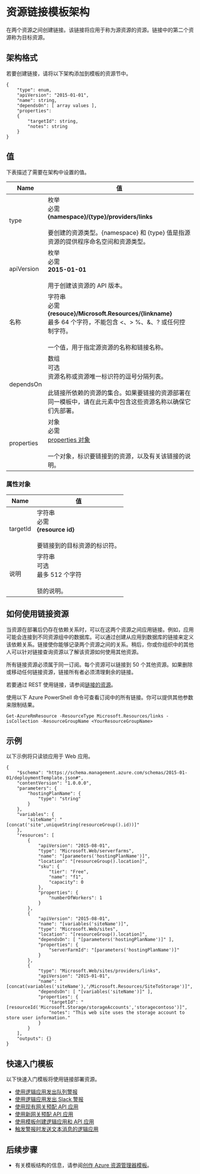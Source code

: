 <properties
    pageTitle="用于链接资源的 Resource Manager 模板 | Azure"
    description="介绍用于通过模板在相关资源之间部署链接的资源管理器架构。"
    services="azure-resource-manager"
    documentationcenter="na"
    author="tfitzmac"
    manager="timlt"
    editor="" />  

<tags
    ms.assetid="48a13b1a-3208-4f91-ba85-bda2a0e22605"
    ms.service="azure-resource-manager"
    ms.devlang="na"
    ms.topic="article"
    ms.tgt_pltfrm="na"
    ms.workload="na"
    ms.date="04/05/2016"
    wacn.date="12/26/2016"
    ms.author="tomfitz" />  


# 资源链接模板架构
在两个资源之间创建链接。该链接将应用于称为源资源的资源。链接中的第二个资源称为目标资源。

## 架构格式
若要创建链接，请将以下架构添加到模板的资源节中。

    {
        "type": enum,
        "apiVersion": "2015-01-01",
        "name": string,
        "dependsOn": [ array values ],
        "properties":
        {
            "targetId": string,
            "notes": string
        }
    }



## 值
下表描述了需要在架构中设置的值。

| Name | 值 |
| --- | --- |
| type |枚举<br />必需<br />**{namespace}/{type}/providers/links**<br /><br />要创建的资源类型。{namespace} 和 {type} 值是指源资源的提供程序命名空间和资源类型。 |
| apiVersion |枚举<br />必需<br />**2015-01-01**<br /><br />用于创建该资源的 API 版本。 |
| 名称 |字符串<br />必需<br />**{resouce}/Microsoft.Resources/{linkname}**<br /> 最多 64 个字符，不能包含 <、> %、&、? 或任何控制字符。<br /><br />一个值，用于指定源资源的名称和链接名称。 |
| dependsOn |数组<br />可选<br />资源名称或资源唯一标识符的逗号分隔列表。<br /><br />此链接所依赖的资源的集合。如果要链接的资源部署在同一模板中，请在此元素中包含这些资源名称以确保它们先部署。 |
| properties |对象<br />必需<br />[properties 对象](#properties)<br /><br />一个对象，标识要链接到的资源，以及有关该链接的说明。 |

### <a id="properties"></a> 属性对象
| Name | 值 |
| --- | --- |
| targetId |字符串<br />必需<br />**{resource id}**<br /><br />要链接到的目标资源的标识符。 |
| 说明 |字符串<br />可选<br />最多 512 个字符<br /><br />锁的说明。 |

## 如何使用链接资源
当资源在部署后仍存在依赖关系时，可以在这两个资源之间应用链接。例如，应用可能会连接到不同资源组中的数据库。可以通过创建从应用到数据库的链接来定义该依赖关系。链接使你能够记录两个资源之间的关系。稍后，你或你组织中的其他人可以针对链接查询资源以了解该资源如何使用其他资源。

所有链接资源必须属于同一订阅。每个资源可以链接到 50 个其他资源。如果删除或移动任何链接资源，链接所有者必须清理剩余的链接。

若要通过 REST 使用链接，请参阅[链接的资源](https://msdn.microsoft.com/zh-cn/library/azure/mt238499.aspx)。

使用以下 Azure PowerShell 命令可查看订阅中的所有链接。你可以提供其他参数来限制结果。

    Get-AzureRmResource -ResourceType Microsoft.Resources/links -isCollection -ResourceGroupName <YourResourceGroupName>

## 示例
以下示例将只读锁应用于 Web 应用。

    {
        "$schema": "https://schema.management.azure.com/schemas/2015-01-01/deploymentTemplate.json#",
        "contentVersion": "1.0.0.0",
        "parameters": {
            "hostingPlanName": {
                "type": "string"
            }
        },
        "variables": {
            "siteName": "[concat('site',uniqueString(resourceGroup().id))]"
        },
        "resources": [
            {
                "apiVersion": "2015-08-01",
                "type": "Microsoft.Web/serverfarms",
                "name": "[parameters('hostingPlanName')]",
                "location": "[resourceGroup().location]",
                "sku": {
                    "tier": "Free",
                    "name": "f1",
                    "capacity": 0
                },
                "properties": {
                    "numberOfWorkers": 1
                }
            },
            {
                "apiVersion": "2015-08-01",
                "name": "[variables('siteName')]",
                "type": "Microsoft.Web/sites",
                "location": "[resourceGroup().location]",
                "dependsOn": [ "[parameters('hostingPlanName')]" ],
                "properties": {
                    "serverFarmId": "[parameters('hostingPlanName')]"
                }
            },
            {
                "type": "Microsoft.Web/sites/providers/links",
                "apiVersion": "2015-01-01",
                "name": "[concat(variables('siteName'),'/Microsoft.Resources/SiteToStorage')]",
                "dependsOn": [ "[variables('siteName')]" ],
                "properties": {
                    "targetId": "[resourceId('Microsoft.Storage/storageAccounts','storagecontoso')]",
                    "notes": "This web site uses the storage account to store user information."
                }
            }
        ],
        "outputs": {}
    }

## 快速入门模板
以下快速入门模板将使用链接部署资源。

* [使用逻辑应用发出队列警报](https://github.com/Azure/azure-quickstart-templates/tree/master/201-alert-to-queue-with-logic-app)
* [使用逻辑应用发出 Slack 警报](https://github.com/Azure/azure-quickstart-templates/tree/master/201-alert-to-slack-with-logic-app)
* [使用现有网关预配 API 应用](https://github.com/Azure/azure-quickstart-templates/tree/master/201-api-app-gateway-existing)
* [使用新网关预配 API 应用](https://github.com/Azure/azure-quickstart-templates/tree/master/201-api-app-gateway-new)
* [使用模板创建逻辑应用和 API 应用](https://github.com/Azure/azure-quickstart-templates/tree/master/201-logic-app-api-app-create)
* [触发警报时发送文本消息的逻辑应用](https://github.com/Azure/azure-quickstart-templates/tree/master/201-alert-to-text-message-with-logic-app)

## 后续步骤
* 有关模板结构的信息，请参阅[创作 Azure 资源管理器模板](/documentation/articles/resource-group-authoring-templates/)。

<!---HONumber=Mooncake_1219_2016-->